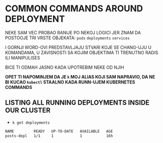 # COMMON COMMANDS AROUND DEPLOYMENT

NEKE SAM VEC PROBAO RANIJE PO NEKOJ LOGICI JER ZNAM DA POSTOOJE TRI VRSTE OBJEKATA: `pods` `deployments` `services`

I GORNJI WORD-OVI PREDSTAVLJAJU STVARI KOJE SE CHANG-UJU U KOMANDAMA, U ZAVISNOSTI SA KOJIM OBJEKTIMA TI TRENUTNO RADIS ILI MANIPULISES

BICE TI ODMAH JASNO KADA UPOTREBIM NEKE OD NJIH

**OPET TI NAPOMINJEM DA JE `k` MOJ ALIAS KOJI SAM NAPRAVIO, DA NE BI KUCAO `kubectl` STAALNO KADA RUNN-UJEM KUBERNETES COMMANDS**

## LISTING ALL RUNNING DEPLOYMENTS INSIDE OUR CLUSTER

- `k get deployments`

```zsh
NAME         READY   UP-TO-DATE   AVAILABLE   AGE
posts-depl   1/1     1            1           16h
```


